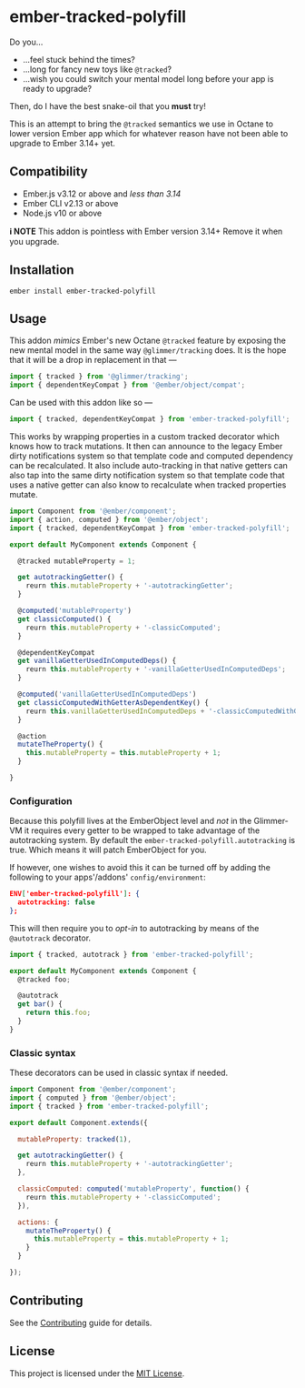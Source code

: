 ember-tracked-polyfill
==============================================================================

Do you…

* …feel stuck behind the times?
* …long for fancy new toys like `@tracked`?
* …wish you could switch your mental model long before your app is ready to upgrade?

Then, do I have the best snake-oil that you **must** try!

This is an attempt to bring the `@tracked` semantics we use in Octane to lower version Ember app which for whatever reason have not been able to upgrade to Ember 3.14+ yet.


Compatibility
------------------------------------------------------------------------------

* Ember.js v3.12 or above and *less than 3.14*
* Ember CLI v2.13 or above
* Node.js v10 or above

**ℹ︎ NOTE** This addon is pointless with Ember version 3.14+ Remove it when you upgrade.


Installation
------------------------------------------------------------------------------

```
ember install ember-tracked-polyfill
```


Usage
------------------------------------------------------------------------------

This addon _mimics_ Ember's new Octane `@tracked` feature by exposing the new mental model in the same way `@glimmer/tracking` does. It is the hope that it will be a drop in replacement in that —

```js
import { tracked } from '@glimmer/tracking';
import { dependentKeyCompat } from '@ember/object/compat';
```

Can be used with this addon like so —

```js
import { tracked, dependentKeyCompat } from 'ember-tracked-polyfill';
```

This works by wrapping properties in a custom tracked decorator which knows how to track mutations. It then can announce to the legacy Ember dirty notifications system so that template code and computed dependency can be recalculated. It also include auto-tracking in that native getters can also tap into the same dirty notification system so that template code that uses a native getter can also know to recalculate when tracked properties mutate.

```js
import Component from '@ember/component';
import { action, computed } from '@ember/object';
import { tracked, dependentKeyCompat } from 'ember-tracked-polyfill';

export default MyComponent extends Component {

  @tracked mutableProperty = 1;

  get autotrackingGetter() {
    reurn this.mutableProperty + '-autotrackingGetter';
  }

  @computed('mutableProperty')
  get classicComputed() {
    reurn this.mutableProperty + '-classicComputed';
  }

  @dependentKeyCompat
  get vanillaGetterUsedInComputedDeps() {
    reurn this.mutableProperty + '-vanillaGetterUsedInComputedDeps';
  }

  @computed('vanillaGetterUsedInComputedDeps')
  get classicComputedWithGetterAsDependentKey() {
    reurn this.vanillaGetterUsedInComputedDeps + '-classicComputedWithGetterAsDependentKey';
  }

  @action
  mutateTheProperty() {
    this.mutableProperty = this.mutableProperty + 1;
  }

}
```


### Configuration

Because this polyfill lives at the EmberObject level and _not_ in the Glimmer-VM it requires every getter to be wrapped to take advantage of the autotracking system. By default the `ember-tracked-polyfill.autotracking` is true. Which means it will patch EmberObject for you.

If however, one wishes to avoid this it can be turned off by adding the following to your apps'/addons' `config/environment`:

```json
ENV['ember-tracked-polyfill']: {
  autotracking: false
};
```

This will then require you to *opt-in* to autotracking by means of the `@autotrack` decorator.

```js
import { tracked, autotrack } from 'ember-tracked-polyfill';

export default MyComponent extends Component {
  @tracked foo;

  @autotrack
  get bar() {
    return this.foo;
  }
}
```

### Classic syntax

These decorators can be used in classic syntax if needed.

```js
import Component from '@ember/component';
import { computed } from '@ember/object';
import { tracked } from 'ember-tracked-polyfill';

export default Component.extends({

  mutableProperty: tracked(1),

  get autotrackingGetter() {
    reurn this.mutableProperty + '-autotrackingGetter';
  },

  classicComputed: computed('mutableProperty', function() {
    reurn this.mutableProperty + '-classicComputed';
  }),

  actions: {
    mutateTheProperty() {
      this.mutableProperty = this.mutableProperty + 1;
    }
  }

});
```


Contributing
------------------------------------------------------------------------------

See the [Contributing](CONTRIBUTING.md) guide for details.


License
------------------------------------------------------------------------------

This project is licensed under the [MIT License](LICENSE.md).
